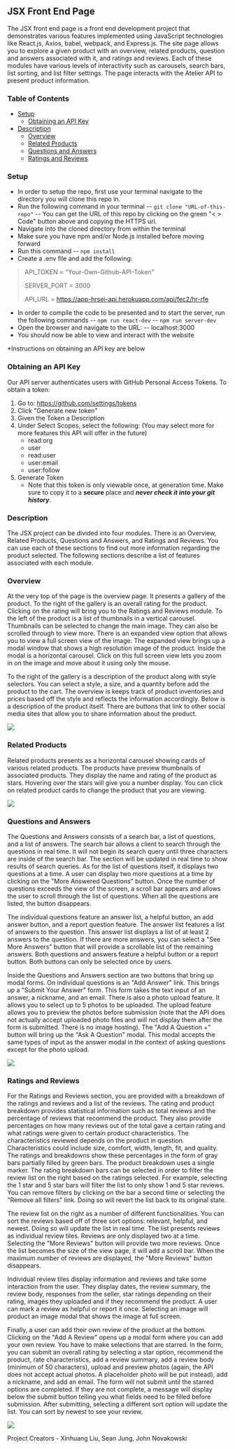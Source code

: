 ## JSX Front End Page
The JSX front end page is a front end development project that demonstrates various features implemented using JavaScript technologies like React.js, Axios, babel, webpack, and Express.js. The site page allows you to explore a given product with an overview, related products, question and answers associated with it, and ratings and reviews. Each of these modules have various levels of interactivity such as carousels, search bars, list sorting, and list filter settings. The page interacts with the Atelier API to present product information.

### **Table of Contents**
- [Setup](#setup)
  - [Obtaining an API Key](#obtaining-an-API-Key)
- [Description](#description)
  - [Overview](#overview)
  - [Related Products](#related-products)
  - [Questions and Answers](#questions-and-answers)
  - [Ratings and Reviews](#ratings-and-reviews)

### **Setup**
- In order to setup the repo, first use your terminal navigate to the directory you will clone this repo in.
- Run the following command in your terminal
-- `git clone "URL-of-this-repo"`
-- You can get the URL of this repo by clicking on the green "< > Code" button above and copying the HTTPS url.
- Navigate into the cloned directory from within the terminal
- Make sure you have npm and/or Node.js installed before moving forward
- Run this command
-- `npm install`
- Create a .env file and add the following:

> API_TOKEN = "Your-Own-Github-API-Token"
>
> SERVER_PORT = 3000
>
> API_URL = https://app-hrsei-api.herokuapp.com/api/fec2/hr-rfe

- In order to compile the code to be presented and to start the server, run the following commands
-- `npm run react-dev`
-- `npm run server-dev`
- Open the browser and navigate to the URL:
-- localhost:3000
- You should now be able to view and interact with the website

*Instructions on obtaining an API key are below
### Obtaining an API Key

Our API server authenticates users with GitHub Personal Access Tokens. To obtain a token:

1.  Go to: https://github.com/settings/tokens
2.  Click "Generate new token"
3.  Given the Token a Description
4.  Under Select Scopes, select the following: (You may select more for more features this API will offer in the future)
    -   read:org
    -   user
    -   read:user
    -   user:email
    -   user:follow
5.  Generate Token
    -   Note that this token is  only viewable once, at generation time.  Make sure to copy it to a  **secure**  place and  _**never check it into your git history**_.

### **Description**
The JSX project can be divided into four modules. There is an Overview, Related Products, Questions and Answers, and Ratings and Reviews. You can use each of these sections to find out more information regarding the product selected. The following sections describe a list of features associated with each module.

### Overview
At the very top of the page is the overview page. It presents a gallery of the product. To the right of the gallery is an overall rating for the product. Clicking on the rating will bring you to the Ratings and Reviews module. To the left of the product is a list of thumbnails in a vertical carousel. Thumbnails can be selected to change the main image. They can also be scrolled through to view more. There is an expanded view option that allows you to view a full screen view of the image. The expanded view brings up a modal window that shows a high resolution image of the product. Inside the modal is a horizontal carousel. Click on this full screen view lets you zoom in on the image and move about it using only the mouse.

To the right of the gallery is a description of the product along with style selectors. You can select a style, a size, and a quantity before add the product to the cart. The overview is keeps track of product inventories and prices based off the style and reflects the information accordingly. Below is a description of the product itself. There are buttons that link to other social media sites that allow you to share information about the product.

![](./previews/Overview%20copy.gif)

### Related Products
Related products presents as a horizontal carousel showing cards of various related products. The products have preview thumbnails of associated products. They display the name and rating of the product as stars. Hovering over the stars will give you a number display. You can click on related product cards to change the product that you are viewing.

![](./previews/RelatedItems%20copy.gif)

### Questions and Answers
The Questions and Answers consists of a search bar, a list of questions, and a list of answers. The search bar allows a client to search through the questions in real time. It will not begin its search query until three characters are inside of the search bar. The section will be updated in real time to show results of search queries. As for the list of questions itself, it displays two questions at a time. A user can display two more questions at a time by clicking on the "More Answered Questions" button. Once the number of questions exceeds the view of the screen, a scroll bar appears and allows the user to scroll through the list of questions. When all the questions are listed, the button disappears.

The individual questions feature an answer list, a helpful button, an add answer button, and a report question feature. The answer list features a list of answers to the question. This answer list displays a list of at least 2 answers to the question. If there are more answers, you can select a "See More Answers" button that will provide a scrollable list of the remaining answers. Both questions and answers feature a helpful button or a report button. Both buttons can only be selected once by users.

Inside the Questions and Answers section are two buttons that bring up modal forms. On individual questions is an "Add Answer" link. This brings up a "Submit Your Answer" form. This form takes the text input of an answer, a nickname, and an email. There is also a photo upload feature. It allows you to select up to 5 photos to be uploaded. The upload feature allows you to preview the photos before submission (note that the API does not actually accept uploaded photo files and will not display them after the form is submitted. There is no image hosting). The "Add A Question +" button will bring up the "Ask A Question" modal. This modal accepts the same types of input as the answer modal in the context of asking questions except for the photo upload.

![](./previews/QuestionsAndAnswers%20copy.gif)

### Ratings and Reviews
For the Ratings and Reviews section, you are provided with a breakdown of the ratings and reviews and a list of the reviews. The rating and product breakdown provides statistical information such as total reviews and the percentage of reviews that recommend the product. They also provide percentages on how many reviews out of the total gave a certain rating and what ratings were given to certain product characteristics. The characteristics reviewed depends on the product in question. Characteristics could include size, comfort, width, length, fit, and quality. The ratings and breakdowns show these percentages in the form of gray bars partially filled by green bars. The product breakdown uses a single marker. The rating breakdown bars can be selected in order to filter the review list on the right based on the ratings selected. For example, selecting the 1 star and 5 star bars will filter the list to only show 1 and 5 star reviews. You can remove filters by clicking on the bar a second time or selecting the "Remove all filters" link. Doing so will revert the list back to its original state.

The review list on the right as a number of different functionalities. You can sort the reviews based off of three sort options: relevant, helpful, and newest. Doing so will update the list in real time. The list presents reviews as individual review tiles. Reviews are only displayed two at a time. Selecting the "More Reviews" button will provide two more reviews. Once the list becomes the size of the view page, it will add a scroll bar. When the maximum number of reviews are displayed, the "More Reviews" button disappears.

Individual review tiles display information and reviews and take some interaction from the user. They display dates, the review summary, the review body, responses from the seller, star ratings depending on their rating, images they uploaded and if they recommend the product. A user can mark a review as helpful or report it once. Selecting an image will product an image modal that shows the image at full screen.

Finally, a user can add their own review of the product at the bottom. Clicking on the "Add A Review" opens up a modal form where you can add your own review. You have to make selections that are starred. In the form, you can submit an overall rating by selecting a star option, recommend the product, rate characteristics, add a review summary, add a review body (minimum of 50 characters), upload and preview photos (again, the API does not accept actual photos. A placeholder photo will be put instead), add a nickname, and add an email. The form will not submit until the starred options are completed. If they are not complete, a message will display below the submit button telling you what fields need to be filled before submission. After submitting, selecting a different sort option will update the list. You can sort by newest to see your review.

![](./previews/RatingsAndReviews%20copy.gif)

Project Creators - Xinhuang Liu, Sean Jung, John Novakowski
